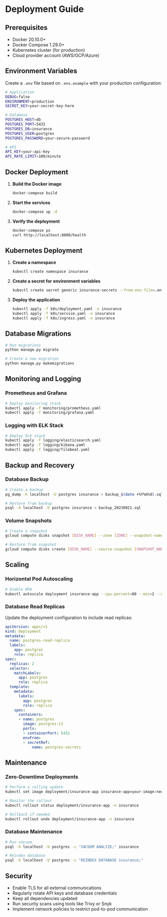 # Deployment Guide

## Prerequisites

- Docker 20.10.0+
- Docker Compose 1.29.0+
- Kubernetes cluster (for production)
- Cloud provider account (AWS/GCP/Azure)

## Environment Variables

Create a `.env` file based on `.env.example` with your production configuration:

```bash
# Application
DEBUG=false
ENVIRONMENT=production
SECRET_KEY=your-secret-key-here

# Database
POSTGRES_HOST=db
POSTGRES_PORT=5432
POSTGRES_DB=insurance
POSTGRES_USER=postgres
POSTGRES_PASSWORD=your-secure-password

# API
API_KEY=your-api-key
API_RATE_LIMIT=100/minute
```

## Docker Deployment

1. **Build the Docker image**
   ```bash
   docker-compose build
   ```

2. **Start the services**
   ```bash
   docker-compose up -d
   ```

3. **Verify the deployment**
   ```bash
   docker-compose ps
   curl http://localhost:8000/health
   ```

## Kubernetes Deployment

1. **Create a namespace**
   ```bash
   kubectl create namespace insurance
   ```

2. **Create a secret for environment variables**
   ```bash
   kubectl create secret generic insurance-secrets --from-env-file=.env -n insurance
   ```

3. **Deploy the application**
   ```bash
   kubectl apply -f k8s/deployment.yaml -n insurance
   kubectl apply -f k8s/service.yaml -n insurance
   kubectl apply -f k8s/ingress.yaml -n insurance
   ```

## Database Migrations

```bash
# Run migrations
python manage.py migrate

# Create a new migration
python manage.py makemigrations
```

## Monitoring and Logging

### Prometheus and Grafana

```bash
# Deploy monitoring stack
kubectl apply -f monitoring/prometheus.yaml
kubectl apply -f monitoring/grafana.yaml
```

### Logging with ELK Stack

```bash
# Deploy ELK stack
kubectl apply -f logging/elasticsearch.yaml
kubectl apply -f logging/kibana.yaml
kubectl apply -f logging/filebeat.yaml
```

## Backup and Recovery

### Database Backup

```bash
# Create a backup
pg_dump -h localhost -U postgres insurance > backup_$(date +%Y%m%d).sql

# Restore from backup
psql -h localhost -U postgres insurance < backup_20230921.sql
```

### Volume Snapshots

```bash
# Create a snapshot
gcloud compute disks snapshot [DISK_NAME] --zone [ZONE] --snapshot-names [SNAPSHOT_NAME]

# Restore from snapshot
gcloud compute disks create [DISK_NAME] --source-snapshot [SNAPSHOT_NAME] --zone [ZONE]
```

## Scaling

### Horizontal Pod Autoscaling

```bash
# Enable HPA
kubectl autoscale deployment insurance-app --cpu-percent=80 --min=2 --max=10 -n insurance
```

### Database Read Replicas

Update the deployment configuration to include read replicas:

```yaml
apiVersion: apps/v1
kind: Deployment
metadata:
  name: postgres-read-replica
  labels:
    app: postgres
    role: replica
spec:
  replicas: 2
  selector:
    matchLabels:
      app: postgres
      role: replica
  template:
    metadata:
      labels:
        app: postgres
        role: replica
    spec:
      containers:
      - name: postgres
        image: postgres:13
        ports:
        - containerPort: 5432
        envFrom:
        - secretRef:
            name: postgres-secrets
```

## Maintenance

### Zero-Downtime Deployments

```bash
# Perform a rolling update
kubectl set image deployment/insurance-app insurance-app=your-image:new-version -n insurance

# Monitor the rollout
kubectl rollout status deployment/insurance-app -n insurance

# Rollback if needed
kubectl rollout undo deployment/insurance-app -n insurance
```

### Database Maintenance

```bash
# Run vacuum
psql -h localhost -U postgres -c "VACUUM ANALYZE;" insurance

# Reindex database
psql -h localhost -U postgres -c "REINDEX DATABASE insurance;"
```

## Security

- Enable TLS for all external communications
- Regularly rotate API keys and database credentials
- Keep all dependencies updated
- Run security scans using tools like Trivy or Snyk
- Implement network policies to restrict pod-to-pod communication
